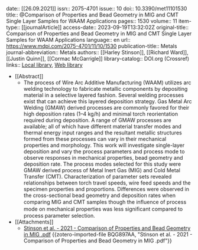 date:: [[26.09.2021]]
issn:: 2075-4701
issue:: 10
doi:: 10.3390/met11101530
title:: @Comparison of Properties and Bead Geometry in MIG and CMT Single Layer Samples for WAAM Applications
pages:: 1530
volume:: 11
item-type:: [[journalArticle]]
access-date:: 2023-09-19T13:32:02Z
original-title:: Comparison of Properties and Bead Geometry in MIG and CMT Single Layer Samples for WAAM Applications
language:: en
url:: https://www.mdpi.com/2075-4701/11/10/1530
publication-title:: Metals
journal-abbreviation:: Metals
authors:: [[Harley Stinson]], [[Richard Ward]], [[Justin Quinn]], [[Cormac McGarrigle]]
library-catalog:: DOI.org (Crossref)
links:: [Local library](zotero://select/library/items/V4MFLJIY), [Web library](https://www.zotero.org/users/9628799/items/V4MFLJIY)

- [[Abstract]]
	- The process of Wire Arc Additive Manufacturing (WAAM) utilizes arc welding technology to fabricate metallic components by depositing material in a selective layered fashion. Several welding processes exist that can achieve this layered deposition strategy. Gas Metal Arc Welding (GMAW) derived processes are commonly favored for their high deposition rates (1–4 kg/h) and minimal torch reorientation required during deposition. A range of GMAW processes are available; all of which have different material transfer modes and thermal energy input ranges and the resultant metallic structures formed from these processes can vary in their mechanical properties and morphology. This work will investigate single-layer deposition and vary the process parameters and process mode to observe responses in mechanical properties, bead geometry and deposition rate. The process modes selected for this study were GMAW derived process of Metal Inert Gas (MIG) and Cold Metal Transfer (CMT). Characterization of parameter sets revealed relationships between torch travel speeds, wire feed speeds and the specimen properties and proportions. Differences were observed in the cross-sectional bead geometry and deposition rates when comparing MIG and CMT samples though the inﬂuence of process mode on mechanical properties was less signiﬁcant compared to process parameter selection.
- [[Attachments]]
	- [Stinson et al. - 2021 - Comparison of Properties and Bead Geometry in MIG .pdf](zotero://select/library/items/BQG897AA) {{zotero-imported-file BQG897AA, "Stinson et al. - 2021 - Comparison of Properties and Bead Geometry in MIG .pdf"}}